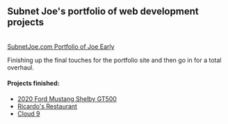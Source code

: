 <h2>Subnet Joe's portfolio of web development projects</h2>
<br>
<a href="https://subnetjoe.com">SubnetJoe.com Portfolio of Joe Early</a>
<br>
<p>Finishing up the final touches for the portfolio site and then go in for a total overhaul.
</p>
<h4>Projects finished:</h4>
<ul>
  <li><a href="https://subnetjoe.com/GT500">2020 Ford Mustang Shelby GT500</a></li>
  <li><a href="https://subnetjoe.com/Ricardos">Ricardo's Restaurant</a></li>
  <li><a href="https://subnetjoe.com/cloud9">Cloud 9</a></li>
<ul>

